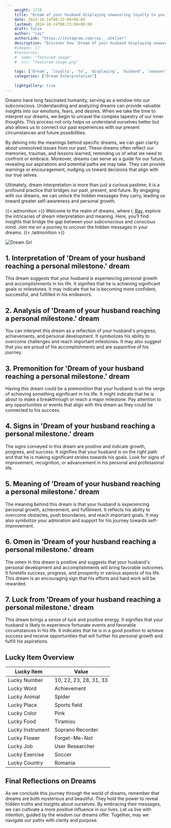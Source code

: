 ```yaml
---
    weight: 1715
    title: "Dream of your husband displaying unwavering loyalty to you."  # Assuming 'title' column exists
    date: 2024-10-14T08:23:00+08:00
    lastmod: 2024-10-14T08:23:00+08:00
    draft: false
    author: "ray"
    authorLink: "https://instagram.com/ray._.atelier"
    description: "Discover how 'Dream of your husband displaying unwavering loyalty to you.' can interpret your future and uncover its significant meanings in your life."
    #images: []
    #resources:
    #- name: "featured-image"
    #  src: "featured-image.png"
    
    tags: ['Dream', 'loyalty', 'to', 'displaying', 'husband', 'unwavering', 'you']
    categories: ["Dream Interpretation"]
    
    lightgallery: true
---
```

    
Dreams have long fascinated humanity, serving as a window into our subconscious. Understanding and analyzing dreams can provide valuable insights into our emotions, fears, and desires. When we take the time to interpret our dreams, we begin to unravel the complex tapestry of our inner thoughts. This process not only helps us understand ourselves better but also allows us to connect our past experiences with our present circumstances and future possibilities.

By delving into the meanings behind specific dreams, we can gain clarity about unresolved issues from our past. These dreams often reflect our memories, traumas, and lessons learned, reminding us of what we need to confront or embrace. Moreover, dreams can serve as a guide for our future, revealing our aspirations and potential paths we may take. They can provide warnings or encouragement, nudging us toward decisions that align with our true selves.

Ultimately, dream interpretation is more than just a curious pastime; it is a profound practice that bridges our past, present, and future. By engaging with our dreams, we can unlock the hidden messages they carry, leading us toward greater self-awareness and personal growth.

{{< admonition >}}
Welcome to the realm of dreams, where I, [Ray](https://instagram.com/ray._.atelier), explore the intricacies of dream interpretation and meaning. Here, you’ll find insights that bridge the gap between your subconscious and conscious mind. Join me on a journey to uncover the hidden messages in your dreams.
{{< /admonition >}}

![Dream Grl](https://cdn.pixabay.com/photo/2017/11/02/03/35/gothic-2910057_1280.jpg "Dream Grl")

## 1. Interpretation of 'Dream of your husband reaching a personal milestone.' dream

This dream suggests that your husband is experiencing personal growth and accomplishments in his life. It signifies that he is achieving significant goals or milestones. It may indicate that he is becoming more confident, successful, and fulfilled in his endeavors.

## 2. Analysis of 'Dream of your husband reaching a personal milestone.' dream

You can interpret this dream as a reflection of your husband's progress, achievements, and personal development. It symbolizes his ability to overcome challenges and reach important milestones. It may also suggest that you are proud of his accomplishments and are supportive of his journey.

## 3. Premonition for 'Dream of your husband reaching a personal milestone.' dream

Having this dream could be a premonition that your husband is on the verge of achieving something significant in his life. It might indicate that he is about to make a breakthrough or reach a major milestone. Pay attention to any opportunities or events that align with this dream as they could be connected to his success.

## 4. Signs in 'Dream of your husband reaching a personal milestone.' dream

The signs conveyed in this dream are positive and indicate growth, progress, and success. It signifies that your husband is on the right path and that he is making significant strides towards his goals. Look for signs of improvement, recognition, or advancement in his personal and professional life.

## 5. Meaning of 'Dream of your husband reaching a personal milestone.' dream

The meaning behind this dream is that your husband is experiencing personal growth, achievement, and fulfillment. It reflects his ability to overcome obstacles, push boundaries, and reach important goals. It may also symbolize your admiration and support for his journey towards self-improvement.

## 6. Omen in 'Dream of your husband reaching a personal milestone.' dream

The omen in this dream is positive and suggests that your husband's personal development and accomplishments will bring favorable outcomes. It foretells success, progress, and prosperity in various aspects of his life. This dream is an encouraging sign that his efforts and hard work will be rewarded.

## 7. Luck from 'Dream of your husband reaching a personal milestone.' dream

This dream brings a sense of luck and positive energy. It signifies that your husband is likely to experience fortunate events and favorable circumstances in his life. It indicates that he is in a good position to achieve success and receive opportunities that will further his personal growth and fulfill his aspirations.

## Lucky Item Overview
| Lucky Item          | Value              |
|---------------|--------------------|
| Lucky Number        | 10, 22, 23, 28, 31, 33  |
| Lucky Word          | Achievement |
| Lucky Animal        | Spider |
| Lucky Place         | Sports field     |
| Lucky Color         | Pink     |
| Lucky Food          | Tiramisu      |
| Lucky Instrument    | Soprano Recorder |
| Lucky Flower        | Forget-Me-Not    |
| Lucky Job           | User Researcher       |
| Lucky Exercise      | Soccer  |
| Lucky Country       | Romania    |


##  Final Reflections on Dreams

As we conclude this journey through the world of dreams, remember that dreams are both mysterious and beautiful. They hold the power to reveal hidden truths and insights about ourselves. By embracing their messages, we can cultivate a more positive influence in our lives. Let us live with intention, guided by the wisdom our dreams offer. Together, may we navigate our paths with clarity and purpose.
